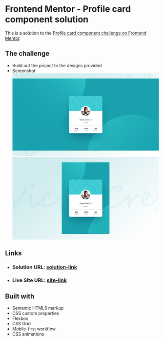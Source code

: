# Frontend Mentor - Profile card component solution

This is a solution to the [Profile card component challenge on Frontend Mentor](https://www.frontendmentor.io/challenges/profile-card-component-cfArpWshJ).

## The challenge

- Build out the project to the designs provided
- Screenshot
    ![Desktop](ss/desktop.png)
    ![Mobile](ss/mobile.png)


## Links

- ### Solution URL: [solution-link](https://github.com/lismaria/FM1-ProfileCardComponent)
- ### Live Site URL: [site-link](https://lismaria.github.io/FM1-ProfileCardComponent/)


## Built with

- Semantic HTML5 markup
- CSS custom properties
- Flexbox
- CSS Grid
- Mobile-first workflow
- CSS animations

